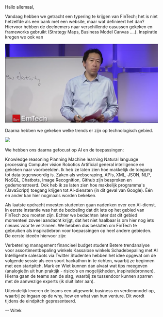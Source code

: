 Hallo allemaal,

Vandaag hebben we getracht een typering te krijgen van FinTech; het is niet hetzelfde als een bank met een website, maar wat definieert het dan? Hiervoor hebben de deelnemers naar verschillende casussen gekeken en frameworks gebruikt (Strategy Maps, Business Model Canvas ....). Inspiratie kregen we ook van


[![](https://github.com/hanbedrijfskunde/dbi/blob/master/Screenshot%202018-12-11%20at%2009.23.34.png?raw=true)](https://youtu.be/NKpuX_yzdYs)

Daarna hebben we gekeken welke trends er zijn op technologisch gebied.

![](https://thumbor.forbes.com/thumbor/960x0/https%3A%2F%2Fblogs-images.forbes.com%2Fgilpress%2Ffiles%2F2017%2F04%2FForrester_digitalPredator.jpg)


We hebben ons daarna gefocust op AI en de toepassingen:

Knowledge reasoning
Planning
Machine learning
Natural language processing
Computer vision
Robotics
Artificial general intelligence
en gekeken naar voorbeelden. Ik heb ze laten zien hoe makkelijk de toegang tot data tegenwoordig is. Zaken als webscraping, APIs, XML, JSON, NLP, NoSQL, Chatbots, Image Recognition, Github zijn besproken en gedemonstreerd. Ook heb ik ze laten zien hoe makkelijk programma's (JavaScript) toegang krijgen tot AI-diensten (in dit geval van Google). Één en ander kan hier nogmaals worden bekeken.

Als laatste opdracht moesten studenten gaan nadenken over een AI-dienst. In eerste instantie was het de bedoeling dat dit iets op het gebied van FinTech zou moeten zijn. Echter we bedachten later dat dit gebied momenteel zoveel aandacht krijgt, dat het niet haalbaar is om hier nog iets nieuws voor te verzinnen. We hebben dus besloten om FinTech te gebruiken als inspiratiebron voor toepassingen op heel andere gebieden. De eerste ideeën hiervoor zijn:

Verbetering management financieel budget student
Betere trendanalyse voor assortimentbepaling winkels
Kassalose winkels
Schadebepaling met AI
Intelligente salesbots via Twitter
Studenten hebben het idee opgevat om de volgende sessie als een soort hackathon in te richten, waarbij ze beginnen met een startpitch. Mark en Wiet kunnen dan alvast wat tips meegeven (analogieën uit hun praktijk - risico's en mogelijkheden, inspiratiebronnen). Hierna gaan de teams aan de slag, waarbij ze tussendoor kunnen sparren met de aanwezige experts (ik sluit later aan).

Uiteindelijk leveren de teams een uitgewerkt business en verdienmodel op, waarbij ze ingaan op de why, how en what van hun venture. Dit wordt tijdens de eindpitch gepresenteerd.

-- Witek
